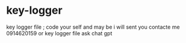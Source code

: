 # key-logger
key logger file ; code your self and may be i will sent you contacte me 0914620159 or
key logger file ask chat gpt
